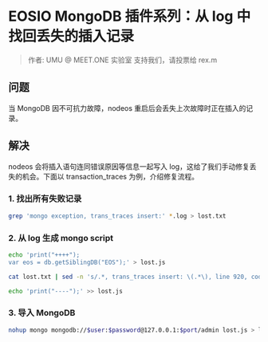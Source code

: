 # EOSIO MongoDB 插件系列：从 log 中找回丢失的插入记录

> 作者: UMU @ MEET.ONE 实验室
> 支持我们，请投票给 rex.m

## 问题

当 MongoDB 因不可抗力故障，nodeos 重启后会丢失上次故障时正在插入的记录。

## 解决

nodeos 会将插入语句连同错误原因等信息一起写入 log，这给了我们手动修复丢失的机会。下面以 transaction_traces 为例，介绍修复流程。

### 1. 找出所有失败记录

```bash
grep 'mongo exception, trans_traces insert:' *.log > lost.txt
```

### 2. 从 log 生成 mongo script

```bash
echo 'print("++++");
var eos = db.getSiblingDB("EOS");' > lost.js

cat lost.txt | sed -n 's/.*, trans_traces insert: \(.*\), line 920, code.*/eos.transaction_traces.insert(\1)/p' >> lost.js

echo 'print("----");' >> lost.js
```

### 3. 导入 MongoDB

```bash
nohup mongo mongodb://$user:$password@127.0.0.1:$port/admin lost.js > lost.log &
```

